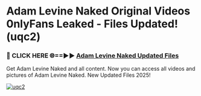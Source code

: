 # Adam Levine Naked Original Videos 0nlyFans Leaked - Files Updated! (uqc2)

<h3>🔴 CLICK HERE 🌐==►► <a href="https://tinyurl.com/up5wt9bj" rel="nofollow">Adam Levine Naked Updated Files</a></h3>

Get Adam Levine Naked and all content. Now you can access all videos and pictures of Adam Levine Naked. New Updated Files 2025!

[![uqc2](https://i.imgur.com/ABiUzMV.gif)](https://tinyurl.com/up5wt9bj)
